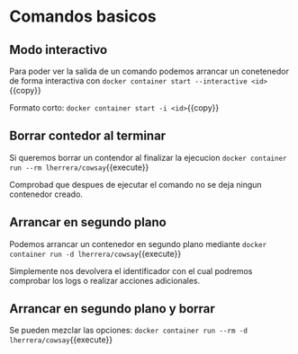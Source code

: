 # Comandos basicos

## Modo interactivo
Para poder ver la salida de un comando podemos arrancar un conetenedor de forma interactiva con ``docker container start --interactive <id>``{{copy}}

Formato corto: ``docker container start -i <id>``{{copy}}

## Borrar contedor al terminar
Si queremos borrar un contendor al finalizar la ejecucion ``docker container run --rm lherrera/cowsay``{{execute}}

Comprobad que despues de ejecutar el comando no se deja ningun contenedor creado.

## Arrancar en segundo plano
Podemos arrancar un contenedor en segundo plano mediante ``docker container run -d lherrera/cowsay``{{execute}}

Simplemente nos devolvera el identificador con el cual podremos comprobar los logs o realizar acciones adicionales.

## Arrancar en segundo plano y borrar
Se pueden mezclar las opciones: ``docker container run --rm -d lherrera/cowsay``{{execute}}